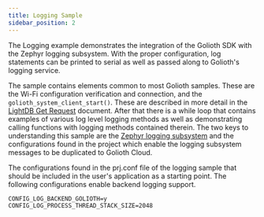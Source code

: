 ```yaml
---
title: Logging Sample
sidebar_position: 2
---
```


The Logging example demonstrates the integration of the Golioth SDK with the Zephyr logging subsystem.  With the proper configuration, log statements can be printed to serial as well as passed along to Golioth's logging service.

The sample contains elements common to most Golioth samples.  These are the Wi-Fi configuration verification and connection, and the ```golioth_system_client_start()```. These are described in more detail in the [LightDB Get Request](https://docs.golioth.io/firmware/device-sdk/light-db/guide-lightdb-get/) document.  After that there is a while loop that contains examples of various log level logging methods as well as demonstrating calling functions with logging methods contained therein.  The two keys to understanding this sample are the [Zephyr logging subsystem](https://docs.zephyrproject.org/latest/reference/logging/index.html) and the configurations found in the project which enable the logging subsystem messages to be duplicated to Golioth Cloud.

The configurations found in the prj.conf file of the logging sample that should be included in the user's application as a starting point. The following configurations enable backend logging support.

```
CONFIG_LOG_BACKEND_GOLIOTH=y
CONFIG_LOG_PROCESS_THREAD_STACK_SIZE=2048
```
